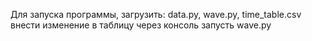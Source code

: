 Для запуска программы, загрузить: 
data.py,
wave.py,
time_table.csv
внести изменение в таблицу
через консоль запусть wave.py
